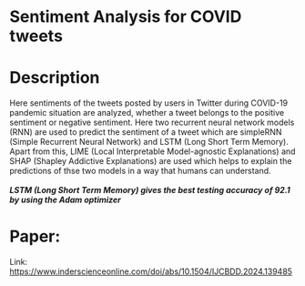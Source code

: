 # Sentiment Analysis for COVID tweets
# Description
Here sentiments of the tweets posted by users in Twitter during COVID-19 pandemic situation are analyzed, whether a tweet belongs to the positive sentiment or negative sentiment. Here two recurrent neural network models (RNN) are used to predict the sentiment of a tweet which are simpleRNN (Simple Recurrent Neural Network) and LSTM (Long Short Term Memory). Apart from this, LIME (Local Interpretable Model-agnostic Explanations) and SHAP (Shapley Addictive Explanations) are used which helps to explain the predictions of thse two models in a way that humans can understand.
<br>
<br>
__*LSTM (Long Short Term Memory) gives the best testing accuracy of 92.1 by using the Adam optimizer*__
<br>
# Paper: 
Link: https://www.inderscienceonline.com/doi/abs/10.1504/IJCBDD.2024.139485